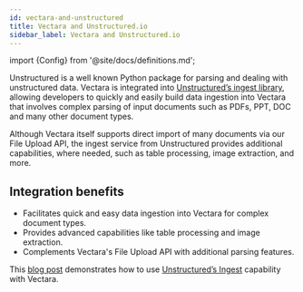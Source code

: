 ```yaml
---
id: vectara-and-unstructured
title: Vectara and Unstructured.io
sidebar_label: Vectara and Unstructured.io
---
```


import {Config} from '@site/docs/definitions.md';

Unstructured is a well known Python package for parsing and dealing with 
unstructured data. Vectara is integrated into [Unstructured’s ingest library](https://unstructured-io.github.io/unstructured/ingest/index.html), 
allowing developers to quickly and easily build data ingestion into Vectara 
that involves complex parsing of input documents such as PDFs, PPT, DOC and 
many other document types.

Although Vectara itself supports direct import of many documents via our File 
Upload API, the ingest service from Unstructured provides additional 
capabilities, where needed, such as table processing, image extraction, and 
more.

## Integration benefits

* Facilitates quick and easy data ingestion into Vectara for complex document 
  types.
* Provides advanced capabilities like table processing and image extraction.
* Complements Vectara's File Upload API with additional parsing features.

This [blog post](https://drive.google.com/file/d/1N9hQkcNAe2jzfaBDm_c_l8ZUxpXpLlhx/view?usp=drivesdk) demonstrates how to use [Unstructured’s Ingest](https://unstructured-io.github.io/unstructured/ingest/index.html) capability with Vectara.
